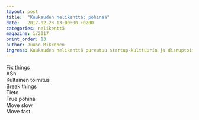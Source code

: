 ```yaml
---
layout: post
title:  "Kuukauden nelikenttä: pöhinää"
date:   2017-02-23 13:00:00 +0200
categories: nelikenttä
magazine: 1/2017
print_order: 13
author: Juuso Mikkonen
ingress: Kuukauden nelikenttä pureutuu startup-kulttuurin ja disruptoimisen ytimeen ja etsii toimivinta operaatiostrategiaa.
---
```


<div class="fourfold clearfix">
    <div class="fourfold__row">
        <div class="fourfold__cell">Fix things</div>
        <div class="fourfold__cell">ASh</div>
        <div class="fourfold__cell">Kultainen toimitus</div>
    </div>
    <div class="fourfold__row">
        <div class="fourfold__cell">Break things</div>
        <div class="fourfold__cell">Tieto</div>
        <div class="fourfold__cell">True pöhinä</div>
    </div>
    <div class="fourfold__row">
        <div class="fourfold__cell"></div>
        <div class="fourfold__cell">Move slow</div>
        <div class="fourfold__cell">Move fast</div>
    </div>
</div>
